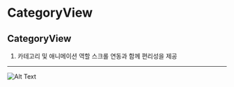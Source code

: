 # CategoryView

CategoryView
-------------
1. 카테고리 및 애니메이션 역할 스크롤 연동과 함께 편리성을 제공

------------
![Alt Text](/main.png)

